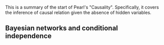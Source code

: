 This is a summary of the start of Pearl's "Causality". Specifically, it covers the inference of causal relation given the absence of hidden variables.

## Bayesian networks and conditional independence

